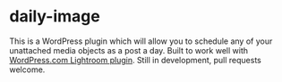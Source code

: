 # daily-image

This is a WordPress plugin which will allow you to schedule any of your unattached media objects as a post a day.  Built to work well with [WordPress.com Lightroom plugin](https://apps.wordpress.com/lightroom/).  Still in development, pull requests welcome.